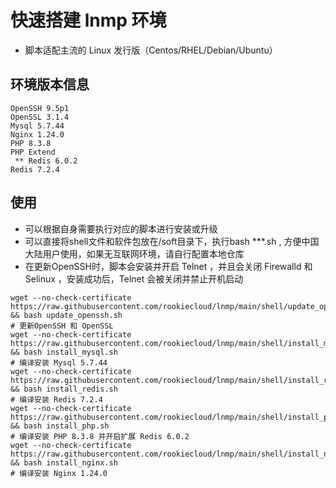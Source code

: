 # 快速搭建 lnmp 环境 

* 脚本适配主流的 Linux 发行版（Centos/RHEL/Debian/Ubuntu）

## 环境版本信息
```
OpenSSH 9.5p1
OpenSSL 3.1.4
Mysql 5.7.44
Nginx 1.24.0
PHP 8.3.8
PHP Extend
 ** Redis 6.0.2
Redis 7.2.4
```
## 使用
* 可以根据自身需要执行对应的脚本进行安装或升级
* 可以直接将shell文件和软件包放在/soft目录下，执行bash ***.sh , 方便中国大陆用户使用，如果无互联网环境，请自行配置本地仓库
* 在更新OpenSSH时，脚本会安装并开启 Telnet ，并且会关闭 Firewalld 和 Selinux ，安装成功后，Telnet 会被关闭并禁止开机启动

```shell
wget --no-check-certificate https://raw.githubusercontent.com/rookiecloud/lnmp/main/shell/update_openssh.sh && bash update_openssh.sh
# 更新OpenSSH 和 OpenSSL
wget --no-check-certificate https://raw.githubusercontent.com/rookiecloud/lnmp/main/shell/install_mysql.sh && bash install_mysql.sh
# 编译安装 Mysql 5.7.44
wget --no-check-certificate https://raw.githubusercontent.com/rookiecloud/lnmp/main/shell/install_redis.sh && bash install_redis.sh
# 编译安装 Redis 7.2.4
wget --no-check-certificate https://raw.githubusercontent.com/rookiecloud/lnmp/main/shell/install_php.sh && bash install_php.sh
# 编译安装 PHP 8.3.8 并开启扩展 Redis 6.0.2
wget --no-check-certificate https://raw.githubusercontent.com/rookiecloud/lnmp/main/shell/install_nginx.sh && bash install_nginx.sh
# 编译安装 Nginx 1.24.0
```
